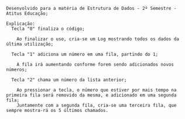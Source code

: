     Desenvolvido para a matéria de Estrutura de Dados - 2º Semestre - Atitus Educação;

    Explicação:
      Tecla "0" finaliza o código;
  
        Ao finalizar o uso, cria-se um Log mostrando todos os dados da última utilização;
    
      Tecla "1" adiciona um número em uma fila, partindo do 1;
  
        A fila irá aumentando conforme forem sendo adicionados novos números;
    
      Tecla "2" chama um número da lista anterior;
  
        Ao pressionar a tecla, o número que estiver por mais tempo na primeira fila será removido da mesma, e adicionado em uma segunda fila;
        Juntamente com a segunda fila, cria-se uma terceira fila, que sempre mostra-rá os 5 últimos chamados.
